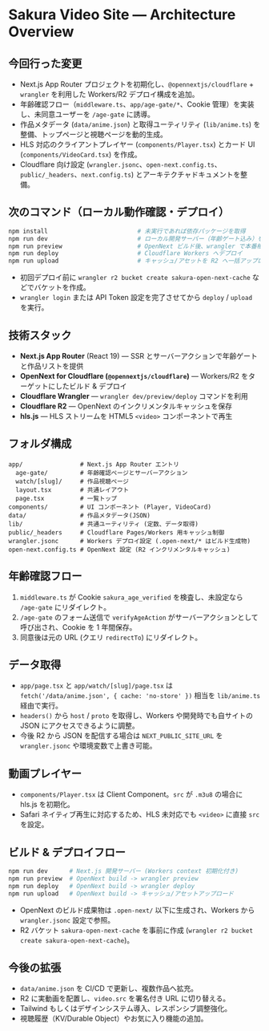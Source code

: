# Sakura Video Site — Architecture Overview

## 今回行った変更
- Next.js App Router プロジェクトを初期化し、`@opennextjs/cloudflare` + `wrangler` を利用した Workers/R2 デプロイ構成を追加。
- 年齢確認フロー（`middleware.ts`、`app/age-gate/*`、Cookie 管理）を実装し、未同意ユーザーを `/age-gate` に誘導。
- 作品メタデータ (`data/anime.json`) と取得ユーティリティ (`lib/anime.ts`) を整備、トップページと視聴ページを動的生成。
- HLS 対応のクライアントプレイヤー (`components/Player.tsx`) とカード UI (`components/VideoCard.tsx`) を作成。
- Cloudflare 向け設定 (`wrangler.jsonc`、`open-next.config.ts`、`public/_headers`、`next.config.ts`) とアーキテクチャドキュメントを整備。

## 次のコマンド（ローカル動作確認・デプロイ）
```bash
npm install                         # 未実行であれば依存パッケージを取得
npm run dev                         # ローカル開発サーバー（年齢ゲート込み）を起動
npm run preview                     # OpenNext ビルド後、wrangler で本番相当をローカル検証
npm run deploy                      # Cloudflare Workers へデプロイ
npm run upload                      # キャッシュ/アセットを R2 へ一括アップロード
```
- 初回デプロイ前に `wrangler r2 bucket create sakura-open-next-cache` などでバケットを作成。
- `wrangler login` または API Token 設定を完了させてから `deploy` / `upload` を実行。

## 技術スタック
- **Next.js App Router** (React 19) — SSR とサーバーアクションで年齢ゲートと作品リストを提供
- **OpenNext for Cloudflare (`@opennextjs/cloudflare`)** — Workers/R2 をターゲットにしたビルド & デプロイ
- **Cloudflare Wrangler** — `wrangler dev/preview/deploy` コマンドを利用
- **Cloudflare R2** — OpenNext のインクリメンタルキャッシュを保存
- **hls.js** — HLS ストリームを HTML5 `<video>` コンポーネントで再生

## フォルダ構成
```
app/                # Next.js App Router エントリ
  age-gate/         # 年齢確認ページとサーバーアクション
  watch/[slug]/     # 作品視聴ページ
  layout.tsx        # 共通レイアウト
  page.tsx          # 一覧トップ
components/         # UI コンポーネント (Player, VideoCard)
data/               # 作品メタデータ(JSON)
lib/                # 共通ユーティリティ (定数、データ取得)
public/_headers     # Cloudflare Pages/Workers 用キャッシュ制御
wrangler.jsonc      # Workers デプロイ設定 (.open-next/* はビルド生成物)
open-next.config.ts # OpenNext 設定 (R2 インクリメンタルキャッシュ)
```

## 年齢確認フロー
1. `middleware.ts` が Cookie `sakura_age_verified` を検査し、未設定なら `/age-gate` にリダイレクト。
2. `/age-gate` のフォーム送信で `verifyAgeAction` がサーバーアクションとして呼び出され、Cookie を 1 年間保存。
3. 同意後は元の URL (クエリ `redirectTo`) にリダイレクト。

## データ取得
- `app/page.tsx` と `app/watch/[slug]/page.tsx` は `fetch('/data/anime.json', { cache: 'no-store' })` 相当を `lib/anime.ts` 経由で実行。
- `headers()` から `host` / `proto` を取得し、Workers や開発時でも自サイトの JSON にアクセスできるように調整。
- 今後 R2 から JSON を配信する場合は `NEXT_PUBLIC_SITE_URL` を `wrangler.jsonc` や環境変数で上書き可能。

## 動画プレイヤー
- `components/Player.tsx` は Client Component。`src` が `.m3u8` の場合に hls.js を初期化。
- Safari ネイティブ再生に対応するため、HLS 未対応でも `<video>` に直接 `src` を設定。

## ビルド & デプロイフロー
```bash
npm run dev      # Next.js 開発サーバー (Workers context 初期化付き)
npm run preview  # OpenNext build -> wrangler preview
npm run deploy   # OpenNext build -> wrangler deploy
npm run upload   # OpenNext build -> キャッシュ/アセットアップロード
```
- OpenNext のビルド成果物は `.open-next/` 以下に生成され、Workers から `wrangler.jsonc` 設定で参照。
- R2 バケット `sakura-open-next-cache` を事前に作成 (`wrangler r2 bucket create sakura-open-next-cache`)。

## 今後の拡張
- `data/anime.json` を CI/CD で更新し、複数作品へ拡充。
- R2 に実動画を配置し、`video.src` を署名付き URL に切り替える。
- Tailwind もしくはデザインシステム導入、レスポンシブ調整強化。
- 視聴履歴（KV/Durable Object）やお気に入り機能の追加。
